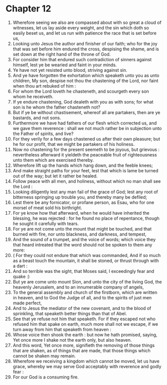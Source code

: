 # Chapter 12

1. Wherefore seeing we also are compassed about with so great a cloud of witnesses, let us lay aside every weight, and the sin which doth so easily beset us, and let us run with patience the race that is set before us,
2. Looking unto Jesus the author and finisher of our faith; who for the joy that was set before him endured the cross, despising the shame, and is set down at the right hand of the throne of God.
3. For consider him that endured such contradiction of sinners against himself, lest ye be wearied and faint in your minds.
4. Ye have not yet resisted unto blood, striving against sin.
5. And ye have forgotten the exhortation which speaketh unto you as unto children, My son, despise not thou the chastening of the Lord, nor faint when thou art rebuked of him :
6. For whom the Lord loveth he chasteneth, and scourgeth every son whom he receiveth.
7. If ye endure chastening, God dealeth with you as with sons; for what son is he whom the father chasteneth not?
8. But if ye be without chastisement, whereof all are partakers, then are ye bastards, and not sons.
9. Furthermore we have had fathers of our flesh which corrected us, and we gave them reverence : shall we not much rather be in subjection unto the Father of spirits, and live?
10. For they verily for a few days chastened us after their own pleasure; but he for our profit, that we might be partakers of his holiness.
11. Now no chastening for the present seemeth to be joyous, but grievous : nevertheless afterward it yieldeth the peaceable fruit of righteousness unto them which are exercised thereby.
12. Wherefore lift up the hands which hang down, and the feeble knees;
13. And make straight paths for your feet, lest that which is lame be turned out of the way; but let it rather be healed.
14. Follow peace with all men, and holiness, without which no man shall see the Lord :
15. Looking diligently lest any man fail of the grace of God; lest any root of bitterness springing up trouble you, and thereby many be defiled;
16. Lest there be any fornicator, or profane person, as Esau, who for one morsel of meat sold his birthright.
17. For ye know how that afterward, when he would have inherited the blessing, he was rejected : for he found no place of repentance, though he sought it carefully with tears.
18. For ye are not come unto the mount that might be touched, and that burned with fire, nor unto blackness, and darkness, and tempest,
19. And the sound of a trumpet, and the voice of words; which voice they that heard intreated that the word should not be spoken to them any more:
20. ( For they could not endure that which was commanded, And if so much as a beast touch the mountain, it shall be stoned, or thrust through with a dart :
21. And so terrible was the sight, that Moses said, I exceedingly fear and quake :)
22. But ye are come unto mount Sion, and unto the city of the living God, the heavenly Jerusalem, and to an innumerable company of angels,
23. To the general assembly and church of the firstborn, which are written in heaven, and to God the Judge of all, and to the spirits of just men made perfect,
24. And to Jesus the mediator of the new covenant, and to the blood of sprinkling, that speaketh better things than that of Abel.
25. See that ye refuse not him that speaketh. For if they escaped not who refused him that spake on earth, much more shall not we escape, if we turn away from him that speaketh from heaven :
26. Whose voice then shook the earth : but now he hath promised, saying, Yet once more I shake not the earth only, but also heaven.
27. And this word, Yet once more, signifieth the removing of those things that are shaken, as of things that are made, that those things which cannot be shaken may remain.
28. Wherefore we receiving a kingdom which cannot be moved, let us have grace, whereby we may serve God acceptably with reverence and godly fear :
29. For our God is a consuming fire.

